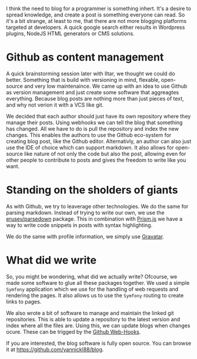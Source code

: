 I think the need to blog for a programmer is something inhert. It's a desire to spread knowledge, and create a post is something everyone can read. So it's a bit strange, at least to me, that there are not more blogging platforms targeted at developers. A quick google search either results in Wordpress plugins, NodeJS HTML generators or CMS solutions.

# Github as content management
A quick brainstorming session later with Iltar, we thought we could do better. Something that is build with versioning in mind, flexable, open-source and very low maintenaince. We came up with an idea to use Github as version management and just create some software that aggreagtes everything. Because blog posts are nothing more than just pieces of text, and why not verion it with a VCS like git.

We decided that each author should just have its own repository where they manage their posts. Using webhooks we can tell the blog that something has changed. All we have to do is pull the repository and index the new changes. This enables the authors to use the Github eco-system for creating blog post, like the Github editor. Alternativly, an author can also just use the IDE of choice which can support markdown. It also allows for open-source like nature of not only the code but also the post, allowing even for other people to contribute to posts and gives the freedom to write like you want. 

# Standing on the sholders of giants
As with Github, we try to leaverage other technologies. We do the same for parsing markdown. Instead of trying to write our own, we use the [erusev/parsedown](https://github.com/erusev/parsedown) package. This in combination with [Prism.js](http://prismjs.com/) we have a way to write code snippets in posts with syntax highlighting.

We do the same with profile information, we simply use [Gravatar](https://gravatar.com/).

# What did we write
So, you might be wondering, what did we actually write? Ofcourse, we made some software to glue all these packages together. We used a simple `Symfony` application which we use for the handling of web requests and rendering the pages. It also allows us to use the `Symfony` routing to create links to pages.

We also wrote a bit of software to manage and maintain the linked git repositories. This is able to update a repository to the latest version and index where all the files are. Using this, we can update blogs when changes ocure. These can be trigged by the [Github Web-Hooks](https://developer.github.com/webhooks/).

If you are interested, the blog software is fully open source. You can browse it at https://github.com/yannickl88/blog.
